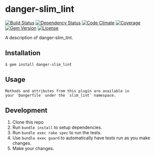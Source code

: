 # danger-slim_lint

[![Build Status](https://img.shields.io/travis/blooper05/danger-slim_lint.svg?longCache=true&style=flat)](https://travis-ci.org/blooper05/danger-slim_lint)
[![Dependency Status](https://img.shields.io/gemnasium/blooper05/danger-slim_lint.svg?longCache=true&style=flat)](https://gemnasium.com/blooper05/danger-slim_lint)
[![Code Climate](https://img.shields.io/codeclimate/maintainability/blooper05/danger-slim_lint.svg?longCache=true&style=flat)](https://codeclimate.com/github/blooper05/danger-slim_lint)
[![Coverage](https://img.shields.io/codeclimate/c/blooper05/danger-slim_lint.svg?longCache=true&style=flat)](https://codeclimate.com/github/blooper05/danger-slim_lint)
[![Gem Version](https://img.shields.io/gem/v/danger-slim_lint.svg?longCache=true&style=flat)](https://rubygems.org/gems/danger-slim_lint)
[![License](https://img.shields.io/github/license/blooper05/danger-slim_lint.svg?longCache=true&style=flat)](https://github.com/blooper05/danger-slim_lint/blob/master/LICENSE)

A description of danger-slim_lint.

## Installation

    $ gem install danger-slim_lint

## Usage

    Methods and attributes from this plugin are available in
    your `Dangerfile` under the `slim_lint` namespace.

## Development

1. Clone this repo
2. Run `bundle install` to setup dependencies.
3. Run `bundle exec rake spec` to run the tests.
4. Use `bundle exec guard` to automatically have tests run as you make changes.
5. Make your changes.
